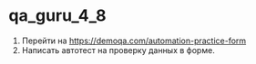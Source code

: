 # qa_guru_4_8

1. Перейти на https://demoqa.com/automation-practice-form
2. Написать автотест на проверку данных в форме. 